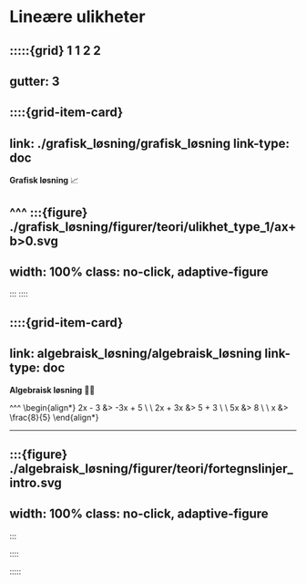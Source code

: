 # Lineære ulikheter

:::::{grid} 1 1 2 2
---
gutter: 3
---

::::{grid-item-card}
---
link: ./grafisk_løsning/grafisk_løsning
link-type: doc
---
**Grafisk løsning** 📈

^^^
:::{figure} ./grafisk_løsning/figurer/teori/ulikhet_type_1/ax+b>0.svg
---
width: 100%
class: no-click, adaptive-figure
---
:::
::::

::::{grid-item-card}
---
link: algebraisk_løsning/algebraisk_løsning
link-type: doc
---
**Algebraisk løsning** ✍🏼

^^^
\begin{align*}
    2x - 3 &> -3x + 5 \\
    \\
    2x + 3x &> 5 + 3 \\
    \\
    5x &> 8 \\
    \\
    x &> \frac{8}{5}
\end{align*}

---

:::{figure} ./algebraisk_løsning/figurer/teori/fortegnslinjer_intro.svg
---
width: 100%
class: no-click, adaptive-figure
---
:::

::::

:::::

